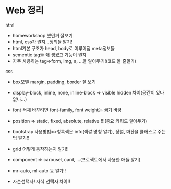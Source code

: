 # Web 정리

html

- homeworkshop 했던거 잘보기
- html, css가 뭔지...정의들 알기!
- html기본 구조가 head, body로 이루어짐 meta정보들
- sementic tag들 왜 생겼고 기능이 뭔지
- 자주 사용하는 tag=>form, img, a, ...들 알아두기!(코드 볼 줄알기)

css

- box모델 margin, padding, border 잘 보기
- display-block, inline, none, inline-block => visible hidden 차이(공간이 있나 없나...)
- font 서체 바꾸려면 font-family, font weight는 굵기 바꿈
- position => static, fixed, absolute, relative !!!(중요 키워드 알아두기)



- bootstrap 사용방법=>청록색은 info(색깔 명칭 알기), 정렬, 마진을 클래스로 주는법 알기!!
- grid 어떻게 동작하는지 알기!!
- component => carousel, card, ...(프로젝트에서 사용한 애들 알기)
- mr-auto, ml-auto 등 알기!!

- 자손선택자/ 자식 선택자 차이!!






